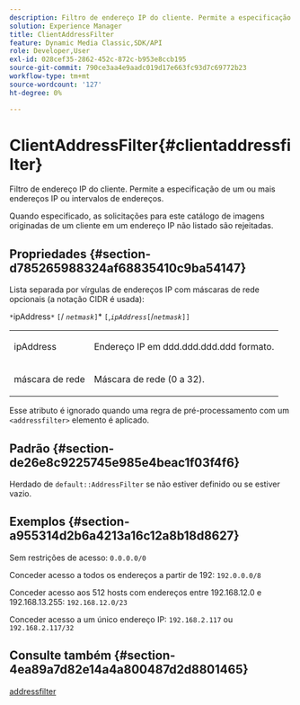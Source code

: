 ```yaml
---
description: Filtro de endereço IP do cliente. Permite a especificação de um ou mais endereços IP ou intervalos de endereços.
solution: Experience Manager
title: ClientAddressFilter
feature: Dynamic Media Classic,SDK/API
role: Developer,User
exl-id: 028cef35-2862-452c-872c-b953e8ccb195
source-git-commit: 790ce3aa4e9aadc019d17e663fc93d7c69772b23
workflow-type: tm+mt
source-wordcount: '127'
ht-degree: 0%

---
```


# ClientAddressFilter{#clientaddressfilter}

Filtro de endereço IP do cliente. Permite a especificação de um ou mais endereços IP ou intervalos de endereços.

Quando especificado, as solicitações para este catálogo de imagens originadas de um cliente em um endereço IP não listado são rejeitadas.

## Propriedades {#section-d785265988324af68835410c9ba54147}

Lista separada por vírgulas de endereços IP com máscaras de rede opcionais (a notação CIDR é usada):

`*`ipAddress`*` `[`/ *`netmask`*`]`&#42; `[`,*`ipAddress`*`[`/*`netmask`*`]]`

<table id="simpletable_9F82BB0D42A9434883F2F70A2A92898C"> 
 <tr class="strow"> 
  <td class="stentry"> <p><span class="varname"> ipAddress</span> </p> </td> 
  <td class="stentry"> <p>Endereço IP em <span class="varname"> ddd.ddd.ddd.ddd</span> formato. </p></td> 
 </tr> 
 <tr class="strow"> 
  <td class="stentry"> <p><span class="varname"> máscara de rede</span> </p></td> 
  <td class="stentry"> <p>Máscara de rede (0 a 32). </p></td> 
 </tr> 
</table>

Esse atributo é ignorado quando uma regra de pré-processamento com um `<addressfilter>` elemento é aplicado.

## Padrão {#section-de26e8c9225745e985e4beac1f03f4f6}

Herdado de `default::AddressFilter` se não estiver definido ou se estiver vazio.

## Exemplos {#section-a955314d2b6a4213a16c12a8b18d8627}

Sem restrições de acesso: `0.0.0.0/0`

Conceder acesso a todos os endereços a partir de 192: `192.0.0.0/8`

Conceder acesso aos 512 hosts com endereços entre 192.168.12.0 e 192.168.13.255: `192.168.12.0/23`

Conceder acesso a um único endereço IP: `192.168.2.117` ou `192.168.2.117/32`

## Consulte também {#section-4ea89a7d82e14a4a800487d2d8801465}

[addressfilter](../../../../../is-api/image-catalog/image-serving-api-ref/c-image-catalog-reference/c-rule-set-reference/r-addressfilter-rule.md#reference-48c369f56ecd4034b410da5a94a9dfd1)
